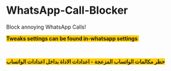 # WhatsApp-Call-Blocker

<p>Block annoying WhatsApp Calls!</p>
<p><strong><span style="background-color: #ffcc00;">Tweaks settings can be found in-whatsapp settings&nbsp;</span></strong></p>
<p>&nbsp;</p>
<p><strong><span style="background-color: #ffcc00;">حظر مكالمات الواتساب المزعجة - اعدادات الاداة بداخل اعدادات الواتساب</span></strong></p>
<p>&nbsp;</p>
<p><strong><span style="background-color: #ffcc00;"><img src="https://na9.me/cal1.PNG" alt="" /></span></strong></p>
